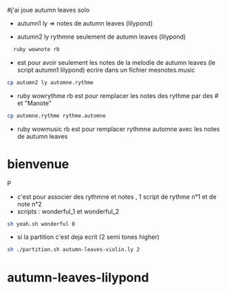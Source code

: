  
#j'ai joue autumn leaves solo
- autumn1 ly => notes de autumn leaves (lilypond)
* autumn2 ly rythmne seulement de autumn leaves (lilypond)
```bash
  ruby wownote rb 
```


* est pour avoir seulement les notes de la melodie de autumn leaves (le script autumn1 lilypond) ecrire dans un fichier mesnotes.music
```bash
cp autumn2 ly automne.rythme 
```
 * ruby wowrythme rb est pour remplacer les notes des rythme par des # et "Manote"
```bash
cp automne.rythme rythme.automne
```
*  ruby wowmusic rb est pour remplacer rythmne automne avec les notes de autumn leaves 
# bienvenue 
P
* c'est pour associer des rythmne et notes , 1 script de rythme n°1 et de note n°2
* scripts : wonderful_1 et wonderful_2
```bash
sh yeah.sh wonderful 0
```
* si la partition c'est deja ecrit (2 semi tones higher)
```bash
sh ./partition.sh autumn-leaves-violin.ly 2
```







# autumn-leaves-lilypond
